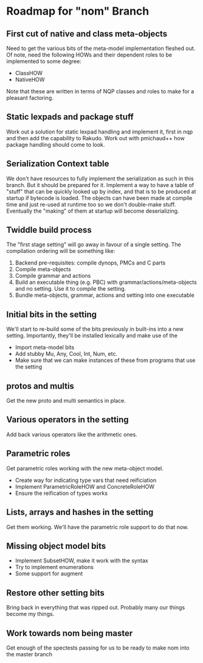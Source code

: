 # Roadmap for "nom" Branch

## First cut of native and class meta-objects
Need to get the various bits of the meta-model implementation fleshed
out. Of note, need the following HOWs and their dependent roles to be
implemented to some degree:

* ClassHOW
* NativeHOW

Note that these are written in terms of NQP classes and roles to make
for a pleasant factoring.

## Static lexpads and package stuff
Work out a solution for static lexpad handling and implement it, first in
nqp and then add the capability to Rakudo. Work out with pmichaud++ how
package handling should come to look.

## Serialization Context table
We don't have resources to fully implement the serialization as such in
this branch. But it should be prepared for it. Implement a way to have a
table of "stuff" that can be quickly looked up by index, and that is to be
produced at startup if bytecode is loaded. The objects can have been made
at compile time and just re-used at runtime too so we don't double-make
stuff. Eventually the "making" of them at startup will become deserializing.

## Twiddle build process
The "first stage setting" will go away in favour of a single setting.
The compilation ordering will be something like:

1. Backend pre-requisites: compile dynops, PMCs and C parts
2. Compile meta-objects
3. Compile grammar and actions
4. Build an executable thing (e.g. PBC) with grammar/actions/meta-objects
   and no setting. Use it to compile the setting.
5. Bundle meta-objects, grammar, actions and setting into one executable

## Initial bits in the setting
We'll start to re-build some of the bits previously in built-ins into a
new setting. Importantly, they'll be installed lexically and make use of
the 

* Import meta-model bits
* Add stubby Mu, Any, Cool, Int, Num, etc.
* Make sure that we can make instances of these from programs that use
  the setting

## protos and multis
Get the new proto and multi semantics in place.

## Various operators in the setting
Add back various operators like the arithmetic ones.

## Parametric roles
Get parametric roles working with the new meta-object model.

* Create way for indicating type vars that need reificiation
* Implement ParametricRoleHOW and ConcreteRoleHOW
* Ensure the reification of types works

## Lists, arrays and hashes in the setting
Get them working. We'll have the parametric role support to do that now.

## Missing object model bits
* Implement SubsetHOW, make it work with the syntax
* Try to implement enumerations
* Some support for augment

## Restore other setting bits
Bring back in everything that was ripped out. Probably many our things
become my things.

## Work towards nom being master
Get enough of the spectests passing for us to be ready to make nom into
the master branch
